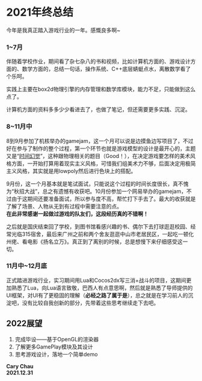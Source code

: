 # 2021年终总结
今年是我真正踏入游戏行业的一年。感慨良多啊~
### 1~7月
伴随着学校作业，期间看了杂七杂八的书和视频，比如计算机方面的、游戏设计方面的、数学方面的，总结一句话，操作系统、C++底层蜻蜓点水，离散数学看了个乐呵。

实践上主要在box2d物理引擎的内存管理和数学库模块，能力不足，只能做到这么点了。<br>

计算机方面的资料多多少少看进去了，也做了笔记，但还需要更多实践、沉淀。


### 8~11月中
8到9月参加了机核举办的gamejam，这一个月可以说是边摸鱼边写项目了，不过好在参与了制作的整个过程，第一个环节也就是游戏模型的设计是最开心的，主题又是“[时间幻觉](https://github.com/Kayasama/Time-Illusion-Dev/tree/demo_Cary)”，这种跟物理相关的题目（Good！），在决定游戏要怎样的美术风格方面，一开始打算用着现实主义风格，可惜我们组美术力不够，后面决定用极简主义风格，其实就是用lowpoly然后进行色块上的搭配。<br>

9月份，这一个月基本就是笔试面试，只能说这个过程的时间长度很长，真不愧为“秋招大战”，总之有遗憾有收获吧。10月份参加一个网易举办的gamejam，不过由于这期间还要准备面试，所以参与度不高，帮忙打下手去了。最大的收获就是了解了场景、人物从无到有过程中需要注意的点。<br>
**在此非常感谢一起做过游戏的队友们，这段经历真的不错啊！**<br>

之后就是国庆结束回了学校，到图书馆看感兴趣的书、偶尔下去打球逛逛校园、经常光临315宿舍，最后来广州之前和两个舍友逛逛中山市老居民区，一起吃一顿化州佬、看电影《扬名立万》。真正到了离别的时候，总是想慢下来仔细感受这一切。<br>


### 11月中~12月底
正式踏进游戏行业，实习期间用Lua和Cocos2dx写三消+战斗的项目，这期间更加熟悉了Lua，向Lua语言致敬，巴西人有点意思啊，然后就是熟悉了导师提供的UI框架，对UI有了更稳固的理解（**必经之路了属于是**），总之就是在学习前人的沉淀吧，没有比较自我创新的部分，先带着这些思考继续走下去吧。

## 2022展望
1. 完成毕设——基于OpenGL的渲染器
2. 了解更多GamePlay模块及其设计
3. 思考游戏设计，落地一个简单demo

**Cary Chau<br>
2021.12.31**
